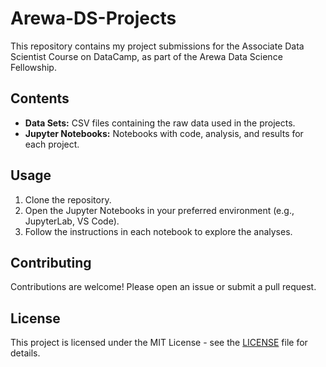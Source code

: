 # Arewa-DS-Projects

This repository contains my project submissions for the Associate Data Scientist Course on DataCamp, as part of the Arewa Data Science Fellowship.

## Contents

- **Data Sets:** CSV files containing the raw data used in the projects.
- **Jupyter Notebooks:** Notebooks with code, analysis, and results for each project.

## Usage

1. Clone the repository.
2. Open the Jupyter Notebooks in your preferred environment (e.g., JupyterLab, VS Code).
3. Follow the instructions in each notebook to explore the analyses.

## Contributing

Contributions are welcome! Please open an issue or submit a pull request.

## License

This project is licensed under the MIT License - see the [LICENSE](LICENSE) file for details.
